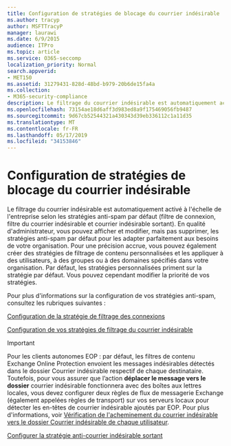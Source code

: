 ```yaml
---
title: Configuration de stratégies de blocage du courrier indésirable
ms.author: tracyp
author: MSFTTracyP
manager: laurawi
ms.date: 6/9/2015
audience: ITPro
ms.topic: article
ms.service: O365-seccomp
localization_priority: Normal
search.appverid:
- MET150
ms.assetid: 31279431-828d-48bd-b979-20b6de15fa4a
ms.collection:
- M365-security-compliance
description: Le filtrage du courrier indésirable est automatiquement activé à l'échelle de l'entreprise selon les stratégies anti-spam par défaut (filtre de connexion, filtre du courrier indésirable et courrier indésirable sortant). En qualité d'administrateur, vous pouvez afficher et modifier, mais pas supprimer, les stratégies anti-spam par défaut pour les adapter parfaitement aux besoins de votre organisation. Pour une précision accrue, vous pouvez également créer des stratégies de filtrage de contenu personnalisées et les appliquer à des utilisateurs, à des groupes ou à des domaines spécifiés dans votre organisation. Par défaut, les stratégies personnalisées priment sur la stratégie par défaut. Vous pouvez cependant modifier la priorité de vos stratégies.
ms.openlocfilehash: 73154ae18d6aff3d983ed8a9f175469056fb9487
ms.sourcegitcommit: 9d67cb52544321a430343d39eb336112c1a11d35
ms.translationtype: MT
ms.contentlocale: fr-FR
ms.lasthandoff: 05/17/2019
ms.locfileid: "34153846"
---
```

# <a name="configure-the-anti-spam-policies"></a>Configuration de stratégies de blocage du courrier indésirable

Le filtrage du courrier indésirable est automatiquement activé à l'échelle de l'entreprise selon les stratégies anti-spam par défaut (filtre de connexion, filtre du courrier indésirable et courrier indésirable sortant). En qualité d'administrateur, vous pouvez afficher et modifier, mais pas supprimer, les stratégies anti-spam par défaut pour les adapter parfaitement aux besoins de votre organisation. Pour une précision accrue, vous pouvez également créer des stratégies de filtrage de contenu personnalisées et les appliquer à des utilisateurs, à des groupes ou à des domaines spécifiés dans votre organisation. Par défaut, les stratégies personnalisées priment sur la stratégie par défaut. Vous pouvez cependant modifier la priorité de vos stratégies. 
  
Pour plus d'informations sur la configuration de vos stratégies anti-spam, consultez les rubriques suivantes :
  
[Configuration de la stratégie de filtrage des connexions](configure-the-connection-filter-policy.md)
  
[Configuration de vos stratégies de filtrage du courrier indésirable](configure-your-spam-filter-policies.md)
  
> [!IMPORTANT]
> Pour les clients autonomes EOP : par défaut, les filtres de contenu Exchange Online Protection envoient les messages indésirables détectés dans le dossier Courrier indésirable respectif de chaque destinataire. Toutefois, pour vous assurer que l’action **déplacer le message vers le dossier** courrier indésirable fonctionnera avec des boîtes aux lettres locales, vous devez configurer deux règles de flux de messagerie Exchange (également appelées règles de transport) sur vos serveurs locaux pour détecter les en-têtes de courrier indésirable ajoutés par EOP. Pour plus d'informations, voir [Vérification de l'acheminement du courrier indésirable vers le dossier Courrier indésirable de chaque utilisateur](ensure-that-spam-is-routed-to-each-user-s-junk-email-folder.md). 
  
[Configurer la stratégie anti-courrier indésirable sortant](configure-the-outbound-spam-policy.md)
  

